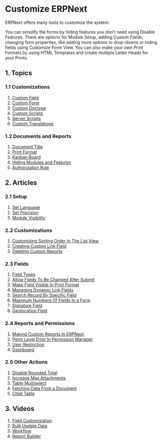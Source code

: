 <!-- add-breadcrumbs -->
# Customize ERPNext

ERPNext offers many tools to customize the system.

You can simplify the forms by hiding features you don’t need using Disable
Features. There are options for Module Setup, adding Custom Fields, changing form properties, like
adding more options to drop-downs or hiding fields using Customize Form View.
You can also make your own Print Formats by using HTML Templates and create
multiple Letter Heads for your Prints.

## 1. Topics
### 1.1 Customizations
1. [Custom Field](/docs/user/manual/en/customize-erpnext/custom-field)
1. [Custom Form](/docs/user/manual/en/customize-erpnext/customize-form)
1. [Custom Doctype](/docs/user/manual/en/customize-erpnext/custom-doctype)
1. [Custom Scripts](/docs/user/manual/en/customize-erpnext/custom-scripts)
1. [Server Scripts](/docs/user/manual/en/customize-erpnext/server-script)
1. [Custom Translations](/docs/user/manual/en/setting-up/print/custom-translations)

### 1.2 Documents and Reports
1. [Document Title](/docs/user/manual/en/customize-erpnext/document-title)
1. [Print Format](/docs/user/manual/en/customize-erpnext/print-format)
1. [Kanban Board](/docs/user/manual/en/customize-erpnext/kanban-board)
1. [Hiding Modules and Features](/docs/user/manual/en/customize-erpnext/hiding-modules-and-features)
1. [Authorization Rule](/docs/user/manual/en/customize-erpnext/authorization-rule)

## 2. Articles

### 2.1 Setup

1. [Set Language](/docs/user/manual/en/customize-erpnext/articles/set-language)
1. [Set Precision](/docs/user/manual/en/customize-erpnext/articles/set-precision)
1. [Module Visibility](/docs/user/manual/en/customize-erpnext/articles/module-visibility)

### 2.2 Customizations
1. [Customizing Sorting Order In The List View](/docs/user/manual/en/customize-erpnext/articles/customizing-sorting-order-in-the-list-view)
1. [Creating Custom Link Field](/docs/user/manual/en/customize-erpnext/articles/creating-custom-link-field)
1. [Deleting Custom Reports](/docs/user/manual/en/customize-erpnext/articles/deleting-custom-reports)

### 2.3 Fields
1. [Field Types](/docs/user/manual/en/customize-erpnext/articles/field-types)
1. [Allow Fields To Be Changed After Submit](/docs/user/manual/en/customize-erpnext/articles/allow-fields-to-be-changed-after-submit)
1. [Make Field Visible In Print Format](/docs/user/manual/en/customize-erpnext/articles/make-field-visible-in-print-format)
1. [Managing Dynamic Link Fields](/docs/user/manual/en/customize-erpnext/articles/managing-dynamic-link-fields)
1. [Search Record By Specific Field](/docs/user/manual/en/customize-erpnext/articles/search-record-by-specific-field)
1. [Maximum Numbers Of Fields In a Form](/docs/user/manual/en/customize-erpnext/articles/maximum-numbers-of-fields-in-a-form)
1. [Signature Field](/docs/user/manual/en/customize-erpnext/articles/signature-field)
1. [Geolocation Field](/docs/user/manual/en/customize-erpnext/articles/geolocation-field)

### 2.4 Reports and Permissions
1. [Making Custom Reports In ERPNext](/docs/user/manual/en/customize-erpnext/articles/making-custom-reports-in-erpnext)
1. [Perm Level Error In Permission Manager](/docs/user/manual/en/customize-erpnext/articles/perm-level-error-in-permission-manager)
1. [User Restriction](/docs/user/manual/en/customize-erpnext/articles/user-restriction)
1. [Dashboard](/docs/user/manual/en/customize-erpnext/dashboard)

### 2.5 Other Actions
1. [Disable Rounded Total](/docs/user/manual/en/customize-erpnext/articles/disable-rounded-total)
1. [Increase Max Attachments](/docs/user/manual/en/customize-erpnext/articles/increase-max-attachments)
1. [Table Multiselect](/docs/user/manual/en/customize-erpnext/articles/table-multiselect)
1. [Fetching Data From a Document](/docs/user/manual/en/customize-erpnext/articles/fetching-data-from-a-document)
1. [Child Table](/docs/user/manual/en/customize-erpnext/articles/child-table-)

## 3. Videos
1. [Field Customization](/docs/user/videos/learn/field-customization.html)
1. [Bulk Update Data](/docs/user/videos/learn/bulk-update.html)
1. [Workflow](/docs/user/videos/learn/workflow.html)
1. [Report Builder](/docs/user/videos/learn/report-builder.html)